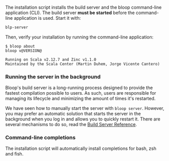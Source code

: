 The installation script installs the build server and the bloop command-line application (CLI).
The build server **must be started** before the command-line application is used. Start it with:

```bash
blp-server
```

Then, verify your installation by running the command-line application:

```
$ bloop about
bloop v@VERSION@

Running on Scala v2.12.7 and Zinc v1.1.0
Maintained by the Scala Center (Martin Duhem, Jorge Vicente Cantero)
```

### Running the server in the background

Bloop's build server is a long-running process designed to provide the fastest compilation possible
to users. As such, users are responsible for managing its lifecycle and minimizing the amount of
times it's restarted.

We have seen how to manually start the server with `bloop server`. However, you may prefer an
automatic solution that starts the server in the background when you log in and allows you to
quickly restart it. There are several mechanisms to do so, read the [Build Server
Reference](docs/server-reference).

### Command-line completions

The installation script will automatically install completions for bash, zsh and fish.
